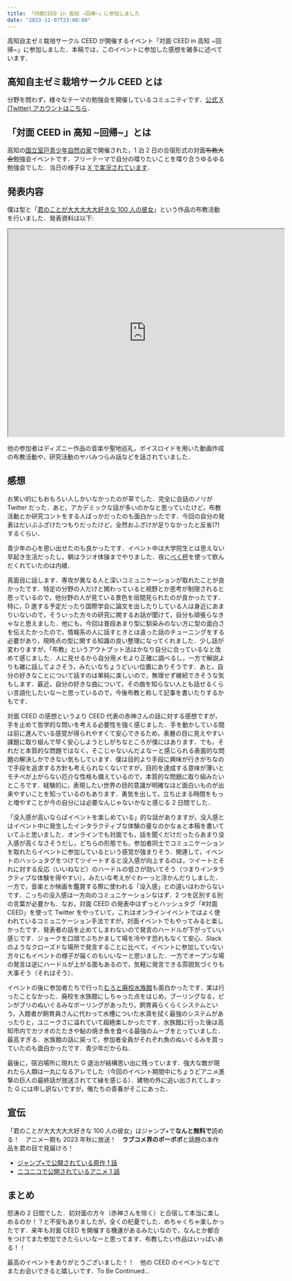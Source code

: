 ```yaml
---
title: 「対面CEED in 高知 ~回帰~」に参加しました
date: "2023-11-07T23:00:00"
---
```


高知自主ゼミ栽培サークル CEED が開催するイベント「対面 CEED in 高知 \~回帰\~」に参加しました．本稿では，このイベントに参加した感想を雑多に述べています．

## 高知自主ゼミ栽培サークル CEED とは

分野を問わず，様々なテーマの勉強会を開催しているコミュニティです．[公式 X (Twitter) アカウントはこちら](https://twitter.com/Kochi_CEED)．

## 「対面 CEED in 高知 \~回帰\~」とは

高知の[国立室戸青少年自然の家](https://muroto.niye.go.jp/)で開催された，1 泊 2 日の合宿形式の対面~~布教大会~~勉強会イベントです．フリーテーマで自分の喋りたいことを喋り合うゆるゆる勉強会でした．当日の様子は [X で実況されています](https://twitter.com/search?q=%23%E5%AF%BE%E9%9D%A2CEED)．

## 発表内容

僕は型と「[君のことが大大大大大好きな 100 人の彼女](https://shonenjumpplus.com/episode/13933686331623812157)」という作品の布教活動を行いました．発表資料は以下:

<iframe src="https://drive.google.com/file/d/1O_MGoAfp87DCXv_Y3PEeqHQDNzBl71uv/preview" width="640" height="480" allow="autoplay"></iframe>

他の参加者はディズニー作品の音楽や聖地巡礼，ボイスロイドを用いた動画作成の布教活動や，研究活動のヤバみつらみ話などを話されていました．

## 感想

お笑い的にもおもろい人しかいなかったのが草でした．完全に会話のノリが Twitter だった．あと，アカデミックな話が多いのかなと思っていたけど，布教活動とか研究コントをする人ばっかだったのも面白かったです．今回の自分の発表はだいぶふざけたつもりだったけど，全然おふざけが足りなかったと反省(?)するくらい．

青少年の心を思い出せたのも良かったです．イベント中は大学院生とは思えない早起き生活だったし，朝はラジオ体操までやりました．夜に[べく杯](https://story.nakagawa-masashichi.jp/54244)を使って飲んだくれていたのは内緒．

真面目に話します．専攻が異なる人と深いコミュニケーションが取れたことが良かったです．特定の分野の人だけと関わっていると視野とか思考が制限されると思っているので，他分野の人が見ている景色を垣間見られたのが良かったです．特に，D 進する予定だったり国際学会に論文を出したりしている人は身近にあまりいないので，そういった方々の研究に関するお話が聞けて，自分も頑張らなきゃなと思えました．他にも，今回は普段あまり型に馴染みのない方に型の面白さを伝えたかったので，情報系の人に話すときとは違った話のチューニングをする必要があり，現時点の型に関する知識の良い整理になってくれました．少し話が変わりますが，「布教」というアウトプット法はかなり自分に合っているなと改めて感じました．人に見せるから自分用メモより正確に調べるし，一方で解説よりも雑に話してよさそう，みたいなちょうどいい位置にありそうです．あと，自分の好きなことについて話すのは単純に楽しいので，無理せず継続できそうな気もします．最近，自分の好きな曲について，その曲を知らない人とも話せるくらい言語化したいな〜と思っているので，今後布教と称して記事を書いたりするかもです．

対面 CEED の感想というより CEED 代表の赤神さんの話に対する感想ですが，手を止めて哲学的な問いを考える必要性を強く感じました．手を動かしている間は前に進んでいる感覚が得られやすくて安心できるため，表層の目に見えやすい課題に取り組んで早く安心しようとしがちなところが僕にはあります．でも，それだと本質的な問題ではなく，そこじゃないんだよなーと感じられる表面的な問題の解決しかできない気もしています．僕は目的より手段に興味が行きがちなので手段を追求する方針も考えられなくないですが，目的を達成する意味が薄いとモチベが上がらない厄介な性格も備えているので，本質的な問題に取り組みたいところです．経験的に，表現したい世界の目的意識が明確なほど面白いものが出来やすいことを知っているのもあります．勇気を出して，立ち止まる時間をもっと増やすことが今の自分には必要なんじゃないかなと感じる 2 日間でした．

「没入感が高いならばイベントを楽しめている」的な話がありますが，没入感とはイベント中に発生したインタラクティブな体験の量なのかなぁと本稿を書いていてふと思いました．オンラインでも対面でも，話を聞くだけだったらあまり没入感が高くなさそうだし，どちらの形態でも，参加者同士でコミュニケーションを取れたらイベントに参加しているという感覚が強まりそう．関連して，イベントのハッシュタグをつけてツイートすると没入感が向上するのは，ツイートとそれに対する反応（いいねなど）のハードルの低さが効いてそう（つまりインタラクティブな体験を得やすい），みたいな考えがぐわーっと浮かんだりしました．一方で，音楽とか映画を鑑賞する際に使われる「没入感」との違いはわからないです．こっちの没入感は一方向のコミュニケーションなはず．2 つを区別する別の言葉が必要かも．なお，対面 CEED の発表中はずっとハッシュタグ「#対面 CEED」を使って Twitter をやっていて，これはオンラインイベントではよく使われているコミュニケーション手法ですが，対面イベントでもやってみると楽しかったです．発表者の話を止めてしまわないので発言のハードルが下がっていい感じです．ジョークを口頭でぶちかまして場を冷やす恐れもなくて安心．Slack のようなクローズドな場所で発言することに比べて，イベントに参加していない方々にもイベントの様子が届くのもいいなーと思いました．一方でオープンな場の発言は逆にハードルが上がる面もあるので，気軽に発言できる雰囲気づくりも大事そう（それはそう）．

イベントの後に参加者たちで行った[むろと廃校水族館](https://www.city.muroto.kochi.jp/pages/page0343.php)も面白かったです．実は行ったことなかった．廃校を水族館にしちゃった点をはじめ，ブーリングなる，ピンがブリのぬいぐるみなボーリングがあったり，飼育員らくらくシステムという，入館者が飼育員さんに代わって水槽についた水滴を拭く最強のシステムがあったりと，ユニークさに溢れていて超絶楽しかったです．水族館に行った後は高知市内でカツオのたたきや鮎の焼き魚を食べる最強のムーブをとっていました．最高すぎる．水族館の話に戻って，参加者全員がそれぞれ魚のぬいぐるみを買っていたのも面白かったです．青少年だからね．

最後に，宿泊場所に現れた G 退治が結構思い出に残っています．強大な敵が現れたら人類は一丸になるアレでした（今回のイベント期間中にちょうどアニメ進撃の巨人の最終話が放送されてて縁を感じる）．建物の外に追い出されてしまった G には申し訳ないですが，俺たちの青春がそこにあった．

## 宣伝

「君のことが大大大大大好きな 100 人の彼女」はジャンプ+で**なんと無料で**読める！　アニメ一期も 2023 年秋に放送！　**ラブコメ界のボーボボ**と話題の本作品を君の目で見届けろ！

- [ジャンプ+で公開されている原作 1 話](https://shonenjumpplus.com/episode/13933686331623812157)
- [ニコニコで公開されているアニメ 1 話](https://www.nicovideo.jp/watch/so42873820)

## まとめ

怒涛の 2 日間でした．初対面の方々（赤神さんを除く）と合宿して本当に楽しめるのか！？と不安もありましたが，全くの杞憂でした．めちゃくちゃ楽しかったです．来年も対面 CEED を開催する機運があるみたいなので，なんとか都合をつけてまた参加できたらいいなーと思ってます．布教したい作品はいっぱいある！！

最高のイベントをありがとうございました！！　他の CEED のイベントなどでまたお会いできると嬉しいです．To Be Continued...
